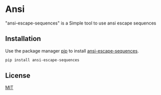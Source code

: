 # Ansi

"ansi-escape-sequences" is a Simple tool to use ansi escape sequences

## Installation

Use the package manager [pip](https://pip.pypa.io/en/stable/) to install [ansi-escape-sequences](https://pypi.org/project/ansi-escape-sequences/).

```bash
pip install ansi-escape-sequences
```

## License

[MIT](https://choosealicense.com/licenses/mit/)
